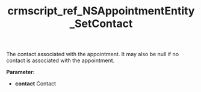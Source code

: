 ﻿---
title: crmscript_ref_NSAppointmentEntity_SetContact
description: NSAppointmentEntity.SetContact(Contact contact)
intellisense: NSAppointmentEntity.SetContact
keywords: NSAppointmentEntity, GetContact
so.topic: reference
---

The contact associated with the appointment. It may also be null if no contact is associated with the appointment.

**Parameter:** 
 - **contact** Contact

